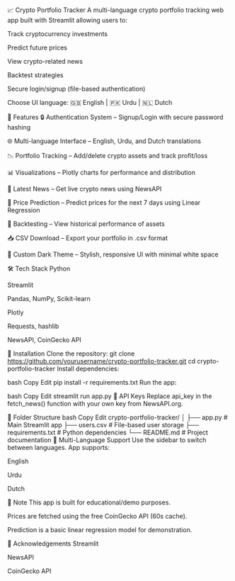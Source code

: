 📈 Crypto Portfolio Tracker
A multi-language crypto portfolio tracking web app built with Streamlit allowing users to:

Track cryptocurrency investments

Predict future prices

View crypto-related news

Backtest strategies

Secure login/signup (file-based authentication)

Choose UI language: 🇬🇧 English | 🇵🇰 Urdu | 🇳🇱 Dutch

🚀 Features
🔒 Authentication System – Signup/Login with secure password hashing

🌐 Multi-language Interface – English, Urdu, and Dutch translations

📉 Portfolio Tracking – Add/delete crypto assets and track profit/loss

📊 Visualizations – Plotly charts for performance and distribution

📰 Latest News – Get live crypto news using NewsAPI

🔮 Price Prediction – Predict prices for the next 7 days using Linear Regression

🔁 Backtesting – View historical performance of assets

📥 CSV Download – Export your portfolio in .csv format

🎨 Custom Dark Theme – Stylish, responsive UI with minimal white space

🛠️ Tech Stack
Python

Streamlit

Pandas, NumPy, Scikit-learn

Plotly

Requests, hashlib

NewsAPI, CoinGecko API

🧰 Installation
Clone the repository:
git clone https://github.com/yourusername/crypto-portfolio-tracker.git
cd crypto-portfolio-tracker
Install dependencies:

bash
Copy
Edit
pip install -r requirements.txt
Run the app:

bash
Copy
Edit
streamlit run app.py
🔑 API Keys
Replace api_key in the fetch_news() function with your own key from NewsAPI.org.

📁 Folder Structure
bash
Copy
Edit
crypto-portfolio-tracker/
│
├── app.py               # Main Streamlit app
├── users.csv            # File-based user storage
├── requirements.txt     # Python dependencies
└── README.md            # Project documentation
💬 Multi-Language Support
Use the sidebar to switch between languages. App supports:

English 

Urdu 

Dutch 

📌 Note
This app is built for educational/demo purposes.

Prices are fetched using the free CoinGecko API (60s cache).

Prediction is a basic linear regression model for demonstration.

🙌 Acknowledgements
Streamlit

NewsAPI

CoinGecko API


